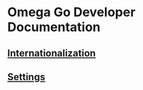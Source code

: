 # Omega Go Developer Documentation
## [Internationalization](Internationalization.md)
## [Settings](Settings/Home.md)